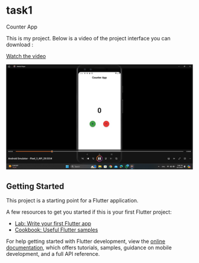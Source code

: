 # task1

Counter App 

This is my project. Below is a video of the project interface you can download :


[Watch the video](Task1Video.mp4)




![Image Alt Text](IMG-20240907-WA0003.jpg)








## Getting Started

This project is a starting point for a Flutter application.

A few resources to get you started if this is your first Flutter project:

- [Lab: Write your first Flutter app](https://docs.flutter.dev/get-started/codelab)
- [Cookbook: Useful Flutter samples](https://docs.flutter.dev/cookbook)

For help getting started with Flutter development, view the
[online documentation](https://docs.flutter.dev/), which offers tutorials,
samples, guidance on mobile development, and a full API reference.
